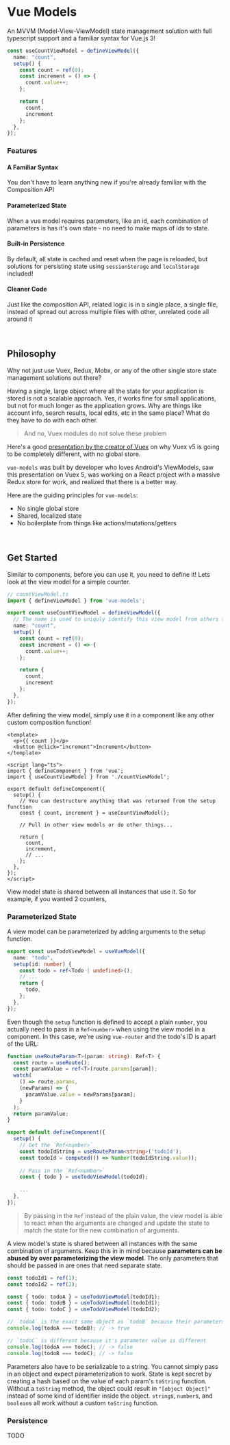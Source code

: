 # Vue Models

An MVVM (Model-View-ViewModel) state management solution with full typescript support and a familiar syntax for Vue.js 3!

```ts
const useCountViewModel = defineViewModel({
  name: "count",
  setup() {
    const count = ref(0);
    const increment = () => {
      count.value++;
    };

    return {
      count,
      increment
    };
  },
});
```

### Features

#### A Familiar Syntax

You don't have to learn anything new if you're already familiar with the Composition API

#### Parameterized State

When a vue model requires parameters, like an id, each combination of parameters is has it's own state - no need to make maps of ids to state.

#### Built-in Persistence

By default, all state is cached and reset when the page is reloaded, but solutions for persisting state using `sessionStorage` and `localStorage` included!

#### Cleaner Code

Just like the composition API, related logic is in a single place, a single file, instead of spread out across multiple files with other, unrelated code all around it

<br />

## Philosophy

Why not just use Vuex, Redux, Mobx, or any of the other single store state management solutions out there?

Having a single, large object where all the state for your application is stored is not a scalable approach. Yes, it works fine for small applications, but not for much longer as the application grows. Why are things like account info, search results, local edits, etc in the same place? What do they have to do with each other.

> And no, Vuex modules do not solve these problem

Here's a good [presentation by the creator of Vuex](https://www.youtube.com/watch?v=ajGglyQQD0k) on why Vuex v5 is going to be completely different, with no global store.

`vue-models` was built by developer who loves Android's ViewModels, saw this presentation on Vuex 5, was working on a React project with a massive Redux store for work, and realized that there is a better way.

Here are the guiding principles for `vue-models`:

- No single global store
- Shared, localized state
- No boilerplate from things like actions/mutations/getters

<br />

## Get Started

Similar to components, before you can use it, you need to define it! Lets look at the view model for a simple counter.

```ts
// countViewModel.ts
import { defineViewModel } from 'vue-models';

export const useCountViewModel = defineViewModel({
  // The name is used to uniquly identify this view model from others that are defined
  name: "count",
  setup() {
    const count = ref(0);
    const increment = () => {
      count.value++;
    };

    return {
      count,
      increment
    };
  },
});
```

After defining the view model, simply use it in a component like any other custom composition function!

```vue
<template>
  <p>{{ count }}</p>
  <button @click="increment">Increment</button>
</template>

<script lang="ts">
import { defineComponent } from 'vue';
import { useCountViewModel } from './countViewModel';

export default defineComponent({
  setup() {
    // You can destructure anything that was returned from the setup function
    const { count, increment } = useCountViewModel();
    
    // Pull in other view models or do other things...
    
    return {
      count,
      increment,
      // ...
    };
  },
});
</script>
```

View model state is shared between all instances that use it. So for example, if you wanted 2 counters, 

### Parameterized State

A view model can be parameterized by adding arguments to the setup function.

```ts
export const useTodoViewModel = useVueModel({
  name: "todo",
  setup(id: number) {
    const todo = ref<Todo | undefined>();
    // ...
    return {
      todo,
    };
  },
});
```

Even though the `setup` function is defined to accept a plain `number`, you actually need to pass in a `Ref<number>` when using the view model in a component. In this case, we're using `vue-router` and the todo's ID is apart of the URL:

```ts
function useRouteParam<T>(param: string): Ref<T> {
  const route = useRoute();
  const paramValue = ref<T>(route.params[param]);
  watch(
    () => route.params,
    (newParams) => {
      paramValue.value = newParams[param];
    }
  );
  return paramValue;
}

export default defineComponent({
  setup() {
    // Get the `Ref<number>`
    const todoIdString = useRouteParam<string>('todoId');
    const todoId = computed(() => Number(todoIdString.value));
    
    // Pass in the `Ref<number>`
    const { todo } = useTodoViewModel(todoId);
    
    ...
  },
});
```

> By passing in the `Ref` instead of the plain value, the view model is able to react when the arguments are changed and update the state to match the state for the new combination of arguments.

A view model's state is shared between all instances with the same combination of arguments. Keep this in in mind because **parameters can be abused by over parameterizing the view model**. The only parameters that should be passed in are ones that need separate state.

```ts
const todoId1 = ref(1);
const todoId2 = ref(2);

const { todo: todoA } = useTodoViewModel(todoId1);
const { todo: todoB } = useTodoViewModel(todoId1);
const { todo: todoC } = useTodoViewModel(todoId2);

// `todoA` is the exact same object as `todoB` because their parameters are equal
console.log(todoA === todoB); // -> true

// `todoC` is different because it's parameter value is different
console.log(todoA === todoC); // -> false
console.log(todoB === todoC); // -> false
```

Parameters also have to be serializable to a string. You cannot simply pass in an object and expect parameterization to work. State is kept secret by creating a hash based on the value of each param's `toString` function. Without a `toString` method, the object could result in `"[object Object]"` instead of some kind of identifier inside the object. `string`s, `number`s, and `boolean`s all work without a custom `toString` function.


### Persistence

TODO
